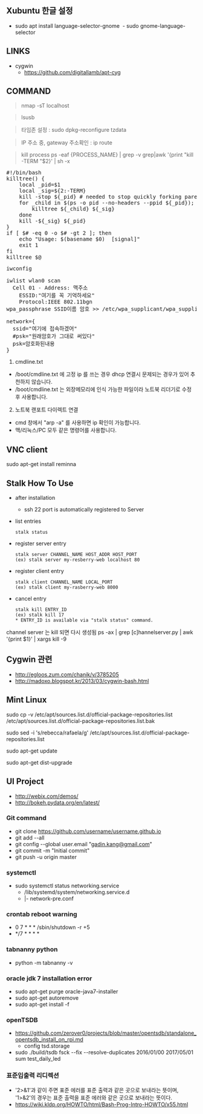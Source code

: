 
## Xubuntu 한글 설정
  - sudo apt install language-selector-gnome
  - sudo gnome-language-selector

## LINKS 
  - cygwin
    - https://github.com/digitallamb/apt-cyg


## COMMAND
> nmap -sT localhost

> lsusb

> 타임존 설정 : sudo dpkg-reconfigure tzdata

> IP 주소 중, gateway 주소확인 : ip route

> kill process
> ps -eaf {PROCESS_NAME} | grep -v grep|awk '{print "kill -TERM "$2}' | sh -x
<pre>
#!/bin/bash
killtree() {
    local _pid=$1
    local _sig=${2:-TERM}
    kill -stop ${_pid} # needed to stop quickly forking parent from producing child between child killing and parent killing
    for _child in $(ps -o pid --no-headers --ppid ${_pid}); do
        killtree ${_child} ${_sig}
    done
    kill -${_sig} ${_pid}
}
if [ $# -eq 0 -o $# -gt 2 ]; then
    echo "Usage: $(basename $0) <pid> [signal]"
    exit 1
fi
killtree $@
</pre>

<pre>
iwconfig

iwlist wlan0 scan
  Cell 01 - Address: 맥주소
    ESSID:"여기를 꼭 기억하세요"
    Protocol:IEEE 802.11bgn
wpa_passphrase SSID이름 암호 >> /etc/wpa_supplicant/wpa_supplicant.conf

network={
  ssid="여기에 접속하겠어"
  #psk="원래암호가 그대로 써있다"
  psk=암호화된내용
}
</pre>

1. cmdline.txt
  - /boot/cmdline.txt 에 고정 ip 를 쓰는 경우 dhcp 연결시 문제되는 경우가 있어 추천하지 않습니다.
  - /boot/cmdline.txt 는 외장메모리에 인식 가능한 파일이라 노트북 리더기로 수정 후 사용합니다.
2. 노트북 랜포트 다이렉트 연결
  - cmd 창에서 "arp -a" 를 사용하면 ip 확인이 가능합니다.
  - 맥/리눅스/PC 모두 같은 명령어를 사용합니다.

## VNC client
sudo apt-get install reminna

## Stalk How To Use

  - after installation
    - ssh 22 port is automatically registered to Server
  
  - list entries
    ```
    stalk status 
    ```
    
  - register server entry
    ```
    stalk server CHANNEL_NAME HOST_ADDR HOST_PORT
    (ex) stalk server my-resberry-web localhost 80
    ```
    
  - register client entry
    ```
    stalk client CHANNEL_NAME LOCAL_PORT
    (ex) stalk client my-rasberry-web 8000
    ```
  
  - cancel entry
    ```
    stalk kill ENTRY_ID
    (ex) stalk kill 17
    * ENTRY_ID is available via "stalk status" command.
    ```

channel server 는 kill 되면 다시 생성됨
ps -ax | grep  [c]hannelserver.py | awk '{print $1}' | xargs kill -9


## Cygwin 관련
  - http://egloos.zum.com/chanik/v/3785205
  - http://madoxo.blogspot.kr/2013/03/cygwin-bash.html

## Mint Linux
sudo cp -v /etc/apt/sources.list.d/official-package-repositories.list /etc/apt/sources.list.d/official-package-repositories.list.bak

sudo sed -i 's/rebecca/rafaela/g' /etc/apt/sources.list.d/official-package-repositories.list

sudo apt-get update

sudo apt-get dist-upgrade

## UI Project
  - http://webix.com/demos/
  - http://bokeh.pydata.org/en/latest/

### Git command
  - git clone https://github.com/username/username.github.io
  - git add --all
  - git config --global user.email "gadin.kang@gmail.com"
  - git commit -m "Initial commit"
  - git push -u origin master
  

### systemctl
  - sudo systemctl status networking.service
    - /lib/systemd/system/networking.service.d
    - |- network-pre.conf
    
  
### crontab reboot warning
  -  0   7  *   *   *    /sbin/shutdown -r +5
  - */7  *  *   *   *

### tabnanny python
  - python -m tabnanny -v 
  
  
### oracle jdk 7 installation error
  - sudo apt-get purge oracle-java7-installer
  - sudo apt-get autoremove
  - sudo apt-get install -f
  
### openTSDB  
  - https://github.com/zerover0/projects/blob/master/opentsdb/standalone_opentsdb_install_on_rpi.md
    - config tsd.storage
  - sudo ./build/tsdb fsck --fix --resolve-duplicates 2016/01/00 2017/05/01 sum test_daily_led
  

### 표준입출력 리디렉션
 - '2>&1'과 같이 주면 표준 에러를 표준 출력과 같은 곳으로 보내라는 뜻이며, '1>&2'의 경우는 표준 출력을 표준 에러와 같은 곳으로 보내라는 뜻이다.
 - https://wiki.kldp.org/HOWTO/html/Bash-Prog-Intro-HOWTO/x55.html
